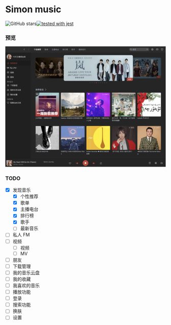 # Simon music

![GitHub stars](https://img.shields.io/github/stars/Simon-bin/Simon-music)[![tested with jest](https://img.shields.io/badge/tested_with-jest-99424f.svg)](https://github.com/facebook/jest)

### 预览

![image-20200412202128781](./screenshot/image-20200412202128781.png)

### TODO

- [x] 发现音乐
  - [x] 个性推荐
  - [x] 歌单
  - [x] 主播电台
  - [x] 排行榜
  - [x] 歌手
  - [ ] 最新音乐
- [ ] 私人 FM
- [ ] 视频
  - [ ] 视频
  - [ ] MV
- [ ] 朋友
- [ ] 下载管理
- [ ] 我的音乐云盘
- [ ] 我的收藏
- [ ] 我喜欢的音乐
- [ ] 播放功能
- [ ] 登录
- [ ] 搜索功能
- [ ] 换肤
- [ ] 设置
